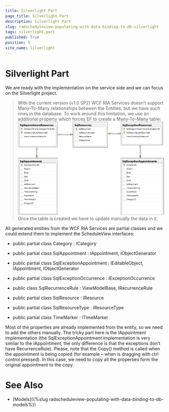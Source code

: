 ```yaml
---
title: Silverlight Part
page_title: Silverlight Part
description: Silverlight Part
slug: radscheduleview-populating-with-data-binding-to-db-silverlight
tags: silverlight,part
published: True
position: 5
site_name: Silverlight
---
```


# Silverlight Part

We are ready with the implementation on the service side and we can focus on the Silverlight project.

>With the current version (v1.0 SP2) WCF RIA Services doesn’t support Many-To-Many relationships between the Entities, but we have such ones in the database. To work around this limitation, we use an additional property which forces EF to create a Many-To-Many table: 
>![radscheduleview populating with data Many To Many Workaround](images/radscheduleview_populating_with_data_Many_To_Many_Workaround.png)
>Once the table is created we have to update manually the data in it.

All generated entities from the WCF RIA Services are partial classes and we could extend them to implement the ScheduleView interfaces:      	

* public partial class Category : ICategory 

* public partial class SqlAppointment : IAppointment, IObjectGenerator<IRecurrenceRule> 

* public partial class SqlExceptionAppointment : IEditableObject, IAppointment, IObjectGenerator<IRecurrenceRule>

* public partial class SqlExceptionOccurrence : IExceptionOccurrence

* public class SqlRecurrenceRule : ViewModelBase, IRecurrenceRule

* public partial class SqlResource : IResource

* public partial class SqlResourceType : IResourceType

* public partial class TimeMarker : ITimeMarker

Most of the properties are already implemented from the entity, so we need to add the others manually. The tricky part here is the IAppointment implementation (the SqlExceptionAppointment implementation is very similar to the IAppointment, the only difference is that the exceptions don’t have RecurrenceRule). Please, note that the Copy() method is called when the appointment is being copied (for example – when is dragging with ctrl control pressed). In this case, we need to copy all the properties form the original appointment to the copy.      	

# See Also

 * [Models]({%slug radscheduleview-populating-with-data-binding-to-db-models%})